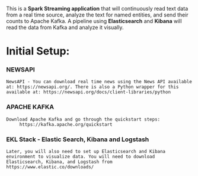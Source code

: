 
This is a **Spark Streaming application** that will continuously read text data from a real time source, analyze the text for named entities, and send their counts to Apache Kafka. A pipeline using **Elasticsearch** and **Kibana** will read the data from Kafka and analyze it visually.

# Initial Setup: 
### NEWSAPI
```
NewsAPI - You can download real time news using the News API available at: https://newsapi.org/. There is also a Python wrapper for this available at: https://newsapi.org/docs/client-libraries/python
```

### APACHE KAFKA
```
Download Apache Kafka and go through the quickstart steps:
     https://kafka.apache.org/quickstart

```

### EKL Stack - Elastic Search, Kibana and Logstash 
```
Later, you will also need to set up Elasticsearch and Kibana environment to visualize data. You will need to download Elasticsearch, Kibana, and Logstash from https://www.elastic.co/downloads/

```
